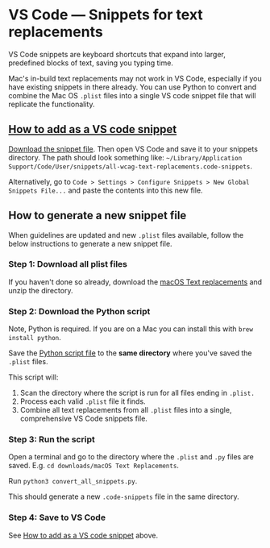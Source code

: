 # VS Code — Snippets for text replacements

VS Code snippets are keyboard shortcuts that expand into larger, predefined blocks of text, saving you typing time.

Mac's in-build text replacements may not work in VS Code, especially if you have existing snippets in there already. You can use Python to convert and combine the Mac OS `.plist` files into a single VS code snippet file that will replicate the functionality.

## [How to add as a VS code snippet](#how-to-add-as-a-vs-code-snippet)

<a href="all-wcag-text-replacements.code-snippets" download>Download the snippet file</a>. Then open VS Code and save it to your snippets directory. The path should look something like: `~/Library/Application Support/Code/User/snippets/all-wcag-text-replacements.code-snippets`.

Alternatively, go to `Code > Settings > Configure Snippets > New Global Snippets File...` and paste the contents into this new file.

## How to generate a new snippet file

When guidelines are updated and new `.plist` files available, follow the below instructions to generate a new snippet file.

### Step 1: Download all plist files

If you haven't done so already, download the [macOS Text replacements](macOS-Text-Replacements) and unzip the directory.

### Step 2: Download the Python script

Note, Python is required. If you are on a Mac you can install this with `brew install python`. 

Save the <a href="convert_all_snippets.py" download>Python script file</a> to the **same directory** where you've saved the `.plist` files.

This script will:
1. Scan the directory where the script is run for all files ending in `.plist.`
2. Process each valid `.plist` file it finds.
3. Combine all text replacements from all `.plist` files into a single, comprehensive VS Code snippets file.

### Step 3: Run the script

Open a terminal and go to the directory where the `.plist` and `.py` files are saved. E.g. `cd downloads/macOS Text Replacements`.

Run `python3 convert_all_snippets.py`. 

This should generate a new `.code-snippets` file in the same directory.

### Step 4: Save to VS Code

See [How to add as a VS code snippet](#how-to-add-as-a-vs-code-snippet) above.
